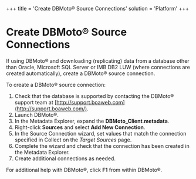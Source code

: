 +++
title = 'Create DBMoto® Source Connections'
solution = 'Platform'
+++

# Create DBMoto® Source Connections

If using DBMoto® and downloading (replicating) data from a database
other than Oracle, Microsoft SQL Server or IMB DB2 LUW (where
connections are created automatically), create a DBMoto® source
connection.

To create a DBMoto® source connection:

1.  Check that the database is supported by contacting the DBMoto®
    support team at
    [http://support.boaweb.com](http://support.boaweb.com/).
2.  Launch DBMoto®.
3.  In the Metadata Explorer, expand the
    **DBMoto\_Client**.**metadata**.
4.  Right-click **Sources** and select **Add New Connection**.
5.  In the Source Connection wizard, set values that match the
    connection specified in Collect on the *Target Sources* page.
6.  Complete the wizard and check that the connection has been created
    in the Metadata Explorer.
7.  Create additional connections as needed.

For additional help with DBMoto®, click **F1** from within DBMoto®.
